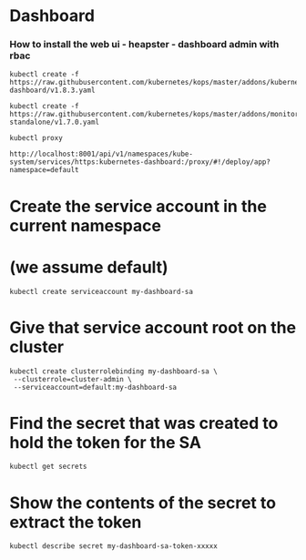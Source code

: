 # Dashboard

### How to install the web ui - heapster - dashboard admin with rbac

```
kubectl create -f https://raw.githubusercontent.com/kubernetes/kops/master/addons/kubernetes-dashboard/v1.8.3.yaml

kubectl create -f https://raw.githubusercontent.com/kubernetes/kops/master/addons/monitoring-standalone/v1.7.0.yaml

kubectl proxy

http://localhost:8001/api/v1/namespaces/kube-system/services/https:kubernetes-dashboard:/proxy/#!/deploy/app?namespace=default
```

# Create the service account in the current namespace
# (we assume default)
```
kubectl create serviceaccount my-dashboard-sa
```
# Give that service account root on the cluster
```
kubectl create clusterrolebinding my-dashboard-sa \
 --clusterrole=cluster-admin \
 --serviceaccount=default:my-dashboard-sa
```
# Find the secret that was created to hold the token for the SA
```
kubectl get secrets
```
# Show the contents of the secret to extract the token
```
kubectl describe secret my-dashboard-sa-token-xxxxx
```
